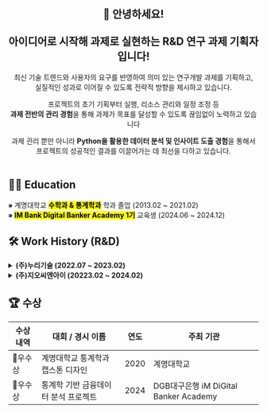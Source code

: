 <div align="center">
  
👋 안녕하세요! <br><br>
아이디어로 시작해 과제로 실현하는 R&D 연구 과제 기획자입니다!<br>
----------------------
최신 기술 트렌드와 사용자의 요구를 반영하여 의미 있는 연구개발 과제를 기획하고,<br>
실질적인 성과로 이어질 수 있도록 전략적 방향을 제시하고 있습니다. <br>

프로젝트의 초기 기획부터 실행, 리소스 관리와 일정 조정 등 <br>
<b>과제 전반의 관리 경험</b>을 통해 과제가 목표를 달성할 수 있도록 끊임없이 노력하고 있습니다

과제 괸리 뿐만 아니라 <b>Python을 활용한 데이터 분석 및 인사이트 도출 경험</b>을 통해서<br>
프로젝트의 성공적인 결과를 이끌어가는 데 최선을 다하고 있습니다. <br><br>
</div>

     
<div align="left">

## 👩‍🎓 Education

⁍ 계명대학교 <mark><b>수학과 & 통계학과</b></mark> 학과 졸업 (2013.02 ~ 2021.02) <br>
⁍ <mark><b>IM Bank Digital Banker Academy 1기</b></mark> 교육생 (2024.06 ~ 2024.12) <br>

</div>

<div align="left">

 ## 🛠 Work History (R&D)

 <details>
  <summary><b>(주)누리기술 (2022.07 ~ 2023.02)</b></summary><br>
    
  **직책 :** *사원*  
  
  **역할**  
  - R&D 정부 사업 관리  
  - 업무 자동화 프로그램 개발 지원
    
   **역량**
  - 엑셀, 한글 활용을 통한 문서 작업 능력
  - 유·무선상 민원 응대를 통한 의사소통 능력
</details>

<details>
  <summary><b>(주)지오씨엔아이 (20223.02 ~ 2024.02)</b></summary><br>
    
  **역할 :** *연구원*  
  
  **역할**  
  - R&D 정부 사업 관리  
  - 업무 자동화 프로그램 개발 지원
  - 기업 임원진과의 유·무선상의 의사소통 및 응대
  - 일정 및 제출 서류 안내 문자, 메일 송·수신
    
   **역량**
   - 엑셀, 한글 활용을 통한 문서 작업 능력
   - 유·무선상 민원 응대를 통한 의사소통 능력
</details>

<div align="left">

  ## 🏆 수상 
| 수상 내역 | 대회 / 경시 이름                                        | 연도  | 주최 기관                                   |
|-----------|------------------------------------------------------|-------|------------------------------------------|
| 🥇우수상    |  계명대학교 통계학과 캡스톤 디자인  | 2020  | 계명대학교                               |
| 🥇우수상  | 통계학 기반 금융데이터 분석 프로젝트                       | 2024  | DGB대구은행 iM DiGital Banker Academy   |
</div>
